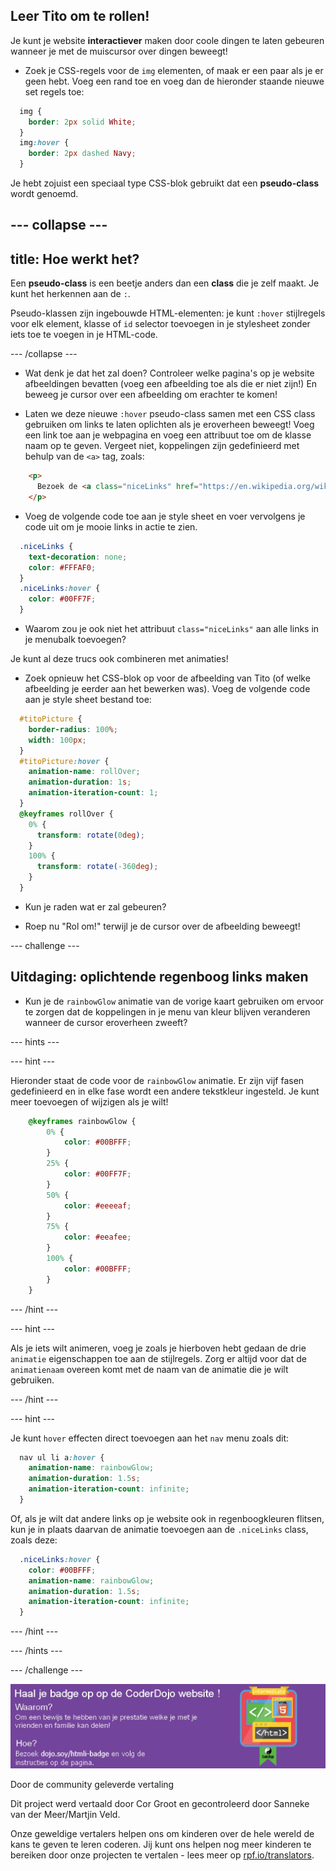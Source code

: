 ## Leer Tito om te rollen!

Je kunt je website **interactiever** maken door coole dingen te laten gebeuren wanneer je met de muiscursor over dingen beweegt!

+ Zoek je CSS-regels voor de `img` elementen, of maak er een paar als je er geen hebt. Voeg een rand toe en voeg dan de hieronder staande nieuwe set regels toe:

```css
  img {
    border: 2px solid White;
  }
  img:hover {
    border: 2px dashed Navy;
  }
```

Je hebt zojuist een speciaal type CSS-blok gebruikt dat een **pseudo-class** wordt genoemd.

--- collapse ---
---
title: Hoe werkt het?
---

Een **pseudo-class** is een beetje anders dan een **class** die je zelf maakt. Je kunt het herkennen aan de `:`.

Pseudo-klassen zijn ingebouwde HTML-elementen: je kunt `:hover` stijlregels voor elk element, klasse of `id` selector toevoegen in je stylesheet zonder iets toe te voegen in je HTML-code.

--- /collapse ---

+ Wat denk je dat het zal doen? Controleer welke pagina's op je website afbeeldingen bevatten (voeg een afbeelding toe als die er niet zijn!) En beweeg je cursor over een afbeelding om erachter te komen!

+ Laten we deze nieuwe `:hover` pseudo-class samen met een CSS class gebruiken om links te laten oplichten als je eroverheen beweegt! Voeg een link toe aan je webpagina en voeg een attribuut toe om de klasse naam op te geven. Vergeet niet, koppelingen zijn gedefinieerd met behulp van de `<a>` tag, zoals:

```html
    <p>
      Bezoek de <a class="niceLinks" href="https://en.wikipedia.org/wiki/Ireland">Wikipedia-pagina</a> om nog meer te leren over Ierland!
    </p>
```

+ Voeg de volgende code toe aan je style sheet en voer vervolgens je code uit om je mooie links in actie te zien.

```css
  .niceLinks {
    text-decoration: none;
    color: #FFFAF0;
  }
  .niceLinks:hover {
    color: #00FF7F;
  }
```

+ Waarom zou je ook niet het attribuut `class="niceLinks"` aan alle links in je menubalk toevoegen?

Je kunt al deze trucs ook combineren met animaties!

+ Zoek opnieuw het CSS-blok op voor de afbeelding van Tito (of welke afbeelding je eerder aan het bewerken was). Voeg de volgende code aan je style sheet bestand toe:

```css
  #titoPicture {
    border-radius: 100%;
    width: 100px;
  }
  #titoPicture:hover {
    animation-name: rollOver;
    animation-duration: 1s;
    animation-iteration-count: 1;
  }
  @keyframes rollOver {
    0% {
      transform: rotate(0deg);
    }
    100% {
      transform: rotate(-360deg);
    }
  }
```

+ Kun je raden wat er zal gebeuren?

+ Roep nu "Rol om!" terwijl je de cursor over de afbeelding beweegt!

--- challenge ---

## Uitdaging: oplichtende regenboog links maken

+ Kun je de `rainbowGlow` animatie van de vorige kaart gebruiken om ervoor te zorgen dat de koppelingen in je menu van kleur blijven veranderen wanneer de cursor eroverheen zweeft?

--- hints ---


--- hint ---

Hieronder staat de code voor de `rainbowGlow` animatie. Er zijn vijf fasen gedefinieerd en in elke fase wordt een andere tekstkleur ingesteld. Je kunt meer toevoegen of wijzigen als je wilt!

```css
    @keyframes rainbowGlow {
        0% {
            color: #00BFFF;
        }
        25% {
            color: #00FF7F;
        }
        50% {
            color: #eeeeaf;
        }
        75% {
            color: #eeafee;
        }
        100% {
            color: #00BFFF;
        }
    }
```

--- /hint ---

--- hint ---

Als je iets wilt animeren, voeg je zoals je hierboven hebt gedaan de drie `animatie` eigenschappen toe aan de stijlregels. Zorg er altijd voor dat de `animatienaam` overeen komt met de naam van de animatie die je wilt gebruiken.

--- /hint ---

--- hint ---

Je kunt `hover` effecten direct toevoegen aan het `nav` menu zoals dit:

```css
  nav ul li a:hover {
    animation-name: rainbowGlow;
    animation-duration: 1.5s;
    animation-iteration-count: infinite;
  }
```

Of, als je wilt dat andere links op je website ook in regenboogkleuren flitsen, kun je in plaats daarvan de animatie toevoegen aan de `.niceLinks` class, zoals deze:

```css
  .niceLinks:hover {
    color: #00BFFF;
    animation-name: rainbowGlow;
    animation-duration: 1.5s;
    animation-iteration-count: infinite;
  }
```

--- /hint ---

--- /hints ---

--- /challenge ---

![](images/badge-footer-image-html-intermed.png)


Door de community geleverde vertaling

Dit project werd vertaald door Cor Groot en gecontroleerd door Sanneke van der Meer/Martjin Veld.

Onze geweldige vertalers helpen ons om kinderen over de hele wereld de kans te geven te leren coderen. Jij kunt ons helpen nog meer kinderen te bereiken door onze projecten te vertalen - lees meer op [rpf.io/translators](https://rpf.io/translators).